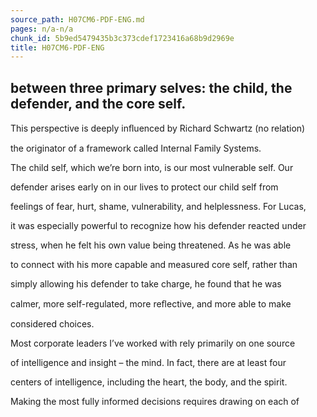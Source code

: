 ```yaml
---
source_path: H07CM6-PDF-ENG.md
pages: n/a-n/a
chunk_id: 5b9ed5479435b3c373cdef1723416a68b9d2969e
title: H07CM6-PDF-ENG
---
```

## between three primary selves: the child, the defender, and the core self.

This perspective is deeply inﬂuenced by Richard Schwartz (no relation)

the originator of a framework called Internal Family Systems.

The child self, which we’re born into, is our most vulnerable self. Our

defender arises early on in our lives to protect our child self from

feelings of fear, hurt, shame, vulnerability, and helplessness. For Lucas,

it was especially powerful to recognize how his defender reacted under

stress, when he felt his own value being threatened. As he was able

to connect with his more capable and measured core self, rather than

simply allowing his defender to take charge, he found that he was

calmer, more self-regulated, more reﬂective, and more able to make

considered choices.

Most corporate leaders I’ve worked with rely primarily on one source

of intelligence and insight – the mind. In fact, there are at least four

centers of intelligence, including the heart, the body, and the spirit.

Making the most fully informed decisions requires drawing on each of
